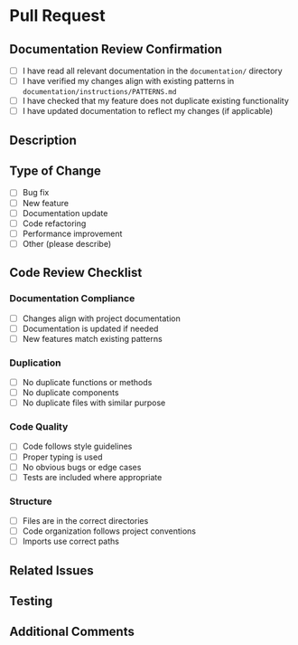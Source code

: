# Pull Request

## Documentation Review Confirmation

- [ ] I have read all relevant documentation in the `documentation/` directory
- [ ] I have verified my changes align with existing patterns in `documentation/instructions/PATTERNS.md`
- [ ] I have checked that my feature does not duplicate existing functionality
- [ ] I have updated documentation to reflect my changes (if applicable)

## Description

<!-- Provide a brief description of the changes in this PR -->

## Type of Change

- [ ] Bug fix
- [ ] New feature
- [ ] Documentation update
- [ ] Code refactoring
- [ ] Performance improvement
- [ ] Other (please describe)

## Code Review Checklist

### Documentation Compliance
- [ ] Changes align with project documentation
- [ ] Documentation is updated if needed
- [ ] New features match existing patterns

### Duplication
- [ ] No duplicate functions or methods
- [ ] No duplicate components
- [ ] No duplicate files with similar purpose

### Code Quality
- [ ] Code follows style guidelines
- [ ] Proper typing is used
- [ ] No obvious bugs or edge cases
- [ ] Tests are included where appropriate

### Structure
- [ ] Files are in the correct directories
- [ ] Code organization follows project conventions
- [ ] Imports use correct paths

## Related Issues

<!-- List any related issues using the format: "Fixes #123", "Resolves #456", etc. -->

## Testing

<!-- Describe how you tested these changes -->

## Additional Comments

<!-- Add any additional comments or context for reviewers -->
